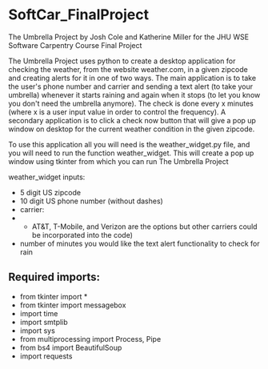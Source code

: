 # SoftCar_FinalProject
The Umbrella Project by Josh Cole and Katherine Miller for the JHU WSE Software Carpentry Course Final Project

The Umbrella Project uses python to create a desktop application for checking the weather, from the website weather.com, in a given zipcode and creating alerts for it in one of two ways. The main application is to take the user's phone number and carrier and sending a text alert (to take your umbrella) whenever it starts raining and again when it stops (to let you know you don't need the umbrella anymore). The check is done every x minutes (where x is a user input value in order to control the frequency). A secondary application is to click a check now button that will give a pop up window on desktop for the current weather condition in the given zipcode.

To use this application all you will need is the weather_widget.py file, and you will need to run the function weather_widget.
This will create a pop up window using tkinter from which you can run The Umbrella Project

weather_widget inputs:
- 5 digit US zipcode
- 10 digit US phone number (without dashes)
- carrier: 
- - AT&T, T-Mobile, and Verizon are the options but other carriers could be incorporated into the code)
- number of minutes you would like the text alert functionality to check for rain

Required imports:
-
- from tkinter import *
- from tkinter import messagebox
- import time
- import smtplib
- import sys
- from multiprocessing import Process, Pipe
- from bs4 import BeautifulSoup
- import requests
